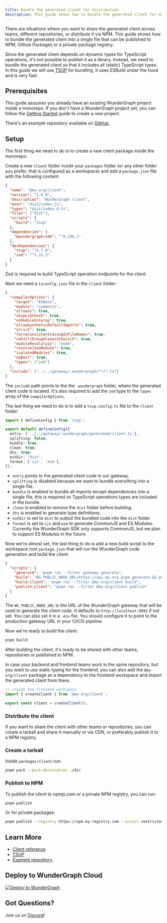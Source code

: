 ```yaml
---
title: Bundle the generated client for distribution
description: This guide shows how to bundle the generated client for distribution to other teams, repositories or NPM.
---
```


There are situations where you want to share the generated client across teams, different repositories, or distribute it via NPM. This guide shows how to bundle the generated client into a single file that can be published to NPM, Github Packages or a private package registry.

Since the generated client depends on dynamic types for TypeScript operations, it's not possible to publish it as a library. Instead, we need to bundle the generated client so that it includes all (static) TypeScript types. In this guide we will use [TSUP](https://tsup.egoist.dev/) for bundling, it uses ESBuild under the hood and is very fast.

## Prerequisites

This guide assumes you already have an existing WunderGraph project inside a monorepo. If you don't have a WunderGraph project yet, you can follow the [Getting Started](/docs/getting-started) guide to create a new project.

There's an example repository available on [GitHub](https://github.com/wundergraph/publish-client).

## Setup

The first thing we need to do is to create a new client package inside the monorepo.

Create a new `client` folder inside your `packages` folder (or any other folder you prefer, that is configured as a workspace) and add a `package.json` file with the following content:

```json
{
  "name": "@my-org/client",
  "version": "1.0.0",
  "description": "WunderGraph client",
  "main": "dist/index.js",
  "types": "dist/index.d.ts",
  "files": ["dist"],
  "scripts": {
    "build": "tsup"
  },
  "dependencies": {
    "@wundergraph/sdk": "^0.149.1"
  },
  "devDependencies": {
    "tsup": "^6.7.0",
    "zod": "^3.22.3"
  }
}
```

Zod is required to build TypeScript operation endpoints for the client.

Next we need a `tsconfig.json` file in the `client` folder:

```json
{
  "compilerOptions": {
    "target": "ESNext",
    "module": "commonjs",
    "allowJs": true,
    "skipLibCheck": true,
    "esModuleInterop": true,
    "allowSyntheticDefaultImports": true,
    "strict": true,
    "forceConsistentCasingInFileNames": true,
    "noFallthroughCasesInSwitch": true,
    "moduleResolution": "node",
    "resolveJsonModule": true,
    "isolatedModules": true,
    "noEmit": true,
    "types": ["zod"]
  },
  "include": ["../../gateway/.wundergraph/**/*.ts"]
}
```

The `include` path points to the the `.wundergraph` folder, where the generated client code is located. It's also required to add the `zod` type to the `types` array of the `compilerOptions`.

The last thing we need to do is to add a `tsup.config.ts` file to the `client` folder:

```ts
import { defineConfig } from 'tsup';

export default defineConfig({
  entry: ['../../gateway/.wundergraph/generated/client.ts'],
  splitting: false,
  bundle: true,
  clean: true,
  dts: true,
  outDir: 'dist',
  format: ['cjs', 'esm'],
});
```

- `entry` points to the generated client code in our gateway.
- `splitting` is disabled because we want to bundle everything into a single file.
- `bundle` is enabled to bundle all imports except dependencies into a single file, this is required so TypeScript operations types are included in the bundle.
- `clean` is enabled to remove the `dist` folder before building.
- `dts` is enabled to generate type definitions.
- `outDir` is set to `dist` to output the bundled code into the `dist` folder
- `format` is set to `cjs` and `esm` to generate CommonJS and ES Modules. Currently the WunderGraph SDK only supports CommonJS, but we plan to support ES Modules in the future.

Now we're almost set, the last thing to do is add a new build script to the workspace root `package.json` that will run the WunderGraph code generation and build the client:

```json
{
  "scripts": {
    "generate": "pnpm run --filter gateway generate",
    "build": "WG_PUBLIC_NODE_URL=https://api.my.org pnpm generate && pnpm build:client",
    "build:client": "pnpm run --filter @my-org/client build",
    "publish:client": "pnpm run --filter @my-org/client publish"
  }
}
```

The `WG_PUBLIC_NODE_URL` is the URL of the WunderGraph gateway that will be used to generate the client code. It defaults to `http://localhost:9991` if not set. You can also set it in a `.env` file. You should configure it to point to the production gateway URL in your CI/CD pipeline.

Now we're ready to build the client:

```bash
pnpm build
```

After building the client, it's ready to be shared with other teams, repositories or published to NPM.

In case your backend and frontend teams work in the same repository, but you want to use static typing for the frontend, you can also add the `@my-org/client` package as a dependency to the frontend workspace and import the generated client from there.

```ts
// inside the frontend workspace
import { createClient } from '@my-org/client';

export const client = createClient();
```

### Distribute the client

If you want to share the client with other teams or repositories, you can create a tarball and share it manually or via CDN, or preferably publish it to a NPM registry.

### Create a tarball

Inside `packages/client` run:

```bash
pnpm pack --pack-destination ./dir
```

### Publish to NPM

To publish the client to npmjs.com or a private NPM registry, you can run:

```bash
pnpm publish
```

Or for private packages:

```bash
pnpm publish --registry https://npm.my-registry.com --access restricted
```

## Learn More

- [Client reference](https://docs.wundergraph.com/docs/clients-reference/typescript-client)
- [TSUP](https://tsup.egoist.dev/)
- [Example repository](https://github.com/wundergraph/publish-client).

## Deploy to WunderGraph Cloud

[![Deploy to WunderGraph](https://wundergraph.com/button)](https://cloud.wundergraph.com/new/clone?templateName=simple)

## Got Questions?

Join us on [Discord](https://wundergraph.com/discord)!
